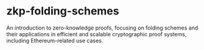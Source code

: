# zkp-folding-schemes
An introduction to zero-knowledge proofs, focusing on folding schemes and their applications in efficient and scalable cryptographic proof systems, including Ethereum-related use cases.
